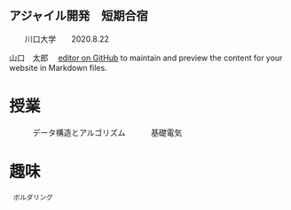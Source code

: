 ## アジャイル開発　短期合宿
　　川口大学　　2020.8.22

山口　太郎　
[editor on GitHub](https://www.google.com/) to maintain and preview the content for your website in Markdown files.

# 授業
　　　データ構造とアルゴリズム
　　　基礎電気
    
# 趣味
     ボルダリング
     
